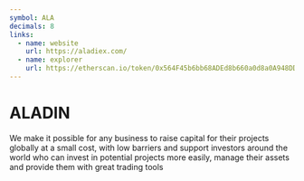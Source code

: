 ```yaml
---
symbol: ALA
decimals: 8
links:
  - name: website
    url: https://aladiex.com/
  - name: explorer
    url: https://etherscan.io/token/0x564F45b6bb68ADEd8b660a0d8a0A948DD6d6e4E8
---
```


# ALADIN

We make it possible for any business to raise capital for their projects globally at a small cost, with low barriers and support investors around the world who can invest in potential projects more easily, manage their assets and provide them with great trading tools
